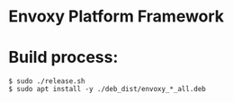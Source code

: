 Envoxy Platform Framework
=========================

# Build process:
```
$ sudo ./release.sh
$ sudo apt install -y ./deb_dist/envoxy_*_all.deb
```